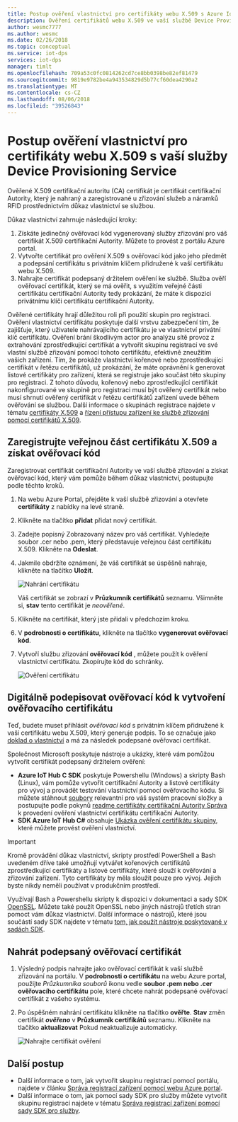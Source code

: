 ```yaml
---
title: Postup ověření vlastnictví pro certifikáty webu X.509 s Azure IoT Hub Device Provisioning Service | Dokumentace Microsoftu
description: Ověření certifikátů webu X.509 ve vaší službě Device Provisioning
author: wesmc7777
ms.author: wesmc
ms.date: 02/26/2018
ms.topic: conceptual
ms.service: iot-dps
services: iot-dps
manager: timlt
ms.openlocfilehash: 709a53c0fc0814262cd7ce8bb0398be82ef81479
ms.sourcegitcommit: 9819e9782be4a943534829d5b77cf60dea4290a2
ms.translationtype: MT
ms.contentlocale: cs-CZ
ms.lasthandoff: 08/06/2018
ms.locfileid: "39526843"
---
```

# <a name="how-to-do-proof-of-possession-for-x509-ca-certificates-with-your-device-provisioning-service"></a>Postup ověření vlastnictví pro certifikáty webu X.509 s vaší služby Device Provisioning Service

Ověřené X.509 certifikační autoritu (CA) certifikát je certifikát certifikační Autority, který je nahraný a zaregistrované u zřizování služeb a náramků RFID prostřednictvím důkaz vlastnictví se službou. 

Důkaz vlastnictví zahrnuje následující kroky:
1. Získáte jedinečný ověřovací kód vygenerovaný služby zřizování pro váš certifikát X.509 certifikační Autority. Můžete to provést z portálu Azure portal.
2. Vytvořte certifikát pro ověření X.509 s ověřovací kód jako jeho předmět a podepsání certifikátu s privátním klíčem přidružené k vaší certifikátu webu X.509.
3. Nahrajte certifikát podepsaný držitelem ověření ke službě. Služba ověří ověřovací certifikát, který se má ověřit, s využitím veřejné části certifikátu certifikační Autority tedy prokázání, že máte k dispozici privátnímu klíči certifikátu certifikační Autority.

Ověřené certifikáty hrají důležitou roli při použití skupin pro registraci. Ověření vlastnictví certifikátu poskytuje další vrstvu zabezpečení tím, že zajišťuje, který uživatele nahrávajícího certifikátu je ve vlastnictví privátní klíč certifikátu. Ověření brání škodlivým actor pro analýzu sítě provoz z extrahování zprostředkující certifikát a vytvořit skupinu registrací ve své vlastní službě zřizování pomocí tohoto certifikátu, efektivně zneužitím vašich zařízení. Tím, že prokáže vlastnictví kořenové nebo zprostředkující certifikát v řetězu certifikátů, už prokázání, že máte oprávnění k generovat listové certifikáty pro zařízení, která se registruje jako součást této skupiny pro registraci. Z tohoto důvodu, kořenový nebo zprostředkující certifikát nakonfigurované ve skupině pro registraci musí být ověřený certifikát nebo musí shrnutí ověřený certifikát v řetězu certifikátů zařízení uvede během ověřování se službou. Další informace o skupinách registrace najdete v tématu [certifikáty X.509](concepts-security.md#x509-certificates) a [řízení přístupu zařízení ke službě zřizování pomocí certifikátů X.509](concepts-security.md#controlling-device-access-to-the-provisioning-service-with-x509-certificates).

## <a name="register-the-public-part-of-an-x509-certificate-and-get-a-verification-code"></a>Zaregistrujte veřejnou část certifikátu X.509 a získat ověřovací kód

Zaregistrovat certifikát certifikační Autority ve vaší službě zřizování a získat ověřovací kód, který vám pomůže během důkaz vlastnictví, postupujte podle těchto kroků. 

1. Na webu Azure Portal, přejděte k vaší službě zřizování a otevřete **certifikáty** z nabídky na levé straně. 
2. Klikněte na tlačítko **přidat** přidat nový certifikát.
3. Zadejte popisný Zobrazovaný název pro váš certifikát. Vyhledejte soubor .cer nebo .pem, který představuje veřejnou část certifikátu X.509. Klikněte na **Odeslat**.
4. Jakmile obdržíte oznámení, že váš certifikát se úspěšně nahraje, klikněte na tlačítko **Uložit**.

    ![Nahrání certifikátu](./media/how-to-verify-certificates/add-new-cert.png)  

   Váš certifikát se zobrazí v **Průzkumník certifikátů** seznamu. Všimněte si, **stav** tento certifikát je *neověřené*.

5. Klikněte na certifikát, který jste přidali v předchozím kroku.

6. V **podrobnosti o certifikátu**, klikněte na tlačítko **vygenerovat ověřovací kód**.

7. Vytvoří službu zřizování **ověřovací kód** , můžete použít k ověření vlastnictví certifikátu. Zkopírujte kód do schránky. 

   ![Ověření certifikátu](./media/how-to-verify-certificates/verify-cert.png)  

## <a name="digitally-sign-the-verification-code-to-create-a-verification-certificate"></a>Digitálně podepisovat ověřovací kód k vytvoření ověřovacího certifikátu

Teď, budete muset přihlásit *ověřovací kód* s privátním klíčem přidružené k vaší certifikátu webu X.509, který generuje podpis. To se označuje jako [doklad o vlastnictví](https://tools.ietf.org/html/rfc5280#section-3.1) a má za následek podepsané ověřovací certifikát.

Společnost Microsoft poskytuje nástroje a ukázky, které vám pomůžou vytvořit certifikát podepsaný držitelem ověření: 

- **Azure IoT Hub C SDK** poskytuje Powershellu (Windows) a skripty Bash (Linux), vám pomůže vytvořit certifikační Autority a listové certifikáty pro vývoj a provádět testování vlastnictví pomocí ověřovacího kódu. Si můžete stáhnout [soubory](https://github.com/Azure/azure-iot-sdk-c/tree/master/tools/CACertificates) relevantní pro váš systém pracovní složky a postupujte podle pokynů [readme certifikáty certifikační Autority Správa](https://github.com/Azure/azure-iot-sdk-c/blob/master/tools/CACertificates/CACertificateOverview.md) k provedení ověření vlastnictví certifikátu certifikační Autority. 
- **SDK Azure IoT Hub C#** obsahuje [Ukázka ověření certifikátu skupiny](https://github.com/Azure/azure-iot-sdk-csharp/tree/master/provisioning/service/samples/GroupCertificateVerificationSample), které můžete provést ověření vlastnictví.
 
> [!IMPORTANT]
> Kromě provádění důkaz vlastnictví, skripty prostředí PowerShell a Bash uvedeném dříve také umožňují vytvářet kořenových certifikátů zprostředkující certifikáty a listové certifikáty, které slouží k ověřování a zřizování zařízení. Tyto certifikáty by měla sloužit pouze pro vývoj. Jejich byste nikdy neměli používat v produkčním prostředí. 

Využívají Bash a Powershellu skripty k dispozici v dokumentaci a sady SDK [OpenSSL](https://www.openssl.org/). Můžete také použít OpenSSL nebo jiných nástrojů třetích stran pomoct vám důkaz vlastnictví. Další informace o nástrojů, které jsou součástí sady SDK najdete v tématu [tom, jak použít nástroje poskytované v sadách SDK](how-to-use-sdk-tools.md). 


## <a name="upload-the-signed-verification-certificate"></a>Nahrát podepsaný ověřovací certifikát

1. Výsledný podpis nahrajte jako ověřovací certifikát k vaší službě zřizování na portálu. V **podrobnosti o certifikátu** na webu Azure portal, použijte _Průzkumníka souborů_ ikonu vedle **soubor .pem nebo .cer ověřovacího certifikátu** pole, které chcete nahrát podepsané ověřovací certifikát z vašeho systému.

2. Po úspěšném nahrání certifikátu klikněte na tlačítko **ověřte**. **Stav** změn certifikát **_ověřeno_** v **Průzkumník certifikátů** seznamu. Klikněte na tlačítko **aktualizovat** Pokud neaktualizuje automaticky.

   ![Nahrajte certifikát ověření](./media/how-to-verify-certificates/upload-cert-verification.png)  

## <a name="next-steps"></a>Další postup

- Další informace o tom, jak vytvořit skupinu registrací pomocí portálu, najdete v článku [Správa registrací zařízení pomocí webu Azure portal](how-to-manage-enrollments.md).
- Další informace o tom, jak pomocí sady SDK pro služby můžete vytvořit skupinu registrací najdete v tématu [Správa registrací zařízení pomocí sady SDK pro služby](how-to-manage-enrollments-sdks.md).










